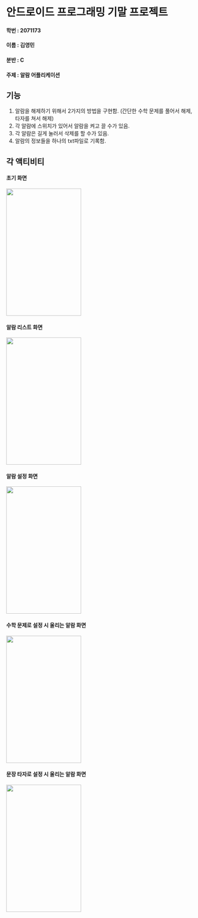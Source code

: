 # 안드로이드 프로그래밍 기말 프로젝트

#### 학번 : 2071173

#### 이름 : 김영민

#### 분반 : C

#### 주제 : 알람 어플리케이션

## 기능

1. 알람을 해제하기 위해서 2가지의 방법을 구현함. (간단한 수학 문제를 풀어서 해제, 타자를 쳐서 해제)
2. 각 알람에 스위치가 있어서 알람을 켜고 끌 수가 있음.
3. 각 알람은 길게 눌러서 삭제를 할 수가 있음.
4. 알람의 정보들을 하나의 txt파일로 기록함.

## 각 액티비티

#### 초기 화면
<img src="https://github.com/friedkimbap/androidfinal/assets/89963027/98482ab9-e8b0-401a-9151-d9b4f31aeabd"  width="200" height="340"/>

#### 알람 리스트 화면
<img src="https://github.com/friedkimbap/androidfinal/assets/89963027/20e3129e-5d26-43c5-aa9b-831cbf53e1f1"  width="200" height="340"/>

#### 알람 설정 화면
<img src="https://github.com/friedkimbap/androidfinal/assets/89963027/33f817b6-1a55-4ec1-a717-8f44f7013820"  width="200" height="340"/>

#### 수학 문제로 설정 시 울리는 알람 화면
<img src="https://github.com/friedkimbap/androidfinal/assets/89963027/0cf5f7f8-49a1-40bf-9163-a6bb483f10ee"  width="200" height="340"/>

#### 문장 타자로 설정 시 울리는 알람 화면
<img src="https://github.com/friedkimbap/androidfinal/assets/89963027/a0e1f708-660f-43c3-b731-3da973d5feed"  width="200" height="340"/>
